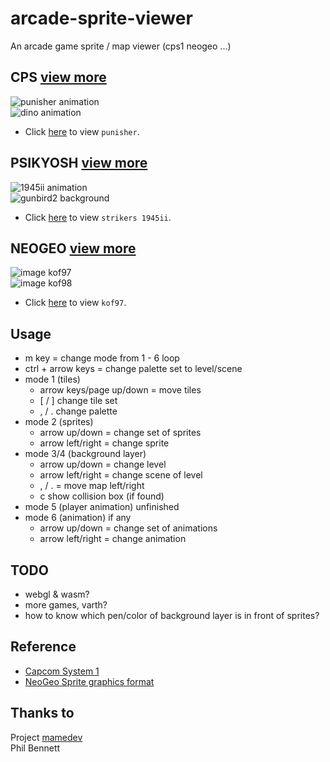 # arcade-sprite-viewer
An arcade game sprite / map viewer (cps1 neogeo ...)

## CPS [view more](https://github.com/bombzj/arcade-sprite-viewer/tree/master/cps)
![punisher animation](https://raw.githubusercontent.com/bombzj/arcade-sprite-viewer/master/res/punisheranim.gif)<br/>
![dino animation](https://raw.githubusercontent.com/bombzj/arcade-sprite-viewer/master/res/animdino.gif)<br/>

* Click [here](https://bombzj.github.io/arcade-sprite-viewer/?punisher) to view `punisher`.

## PSIKYOSH [view more](https://github.com/bombzj/arcade-sprite-viewer/tree/master/psi)
![1945ii animation](https://raw.githubusercontent.com/bombzj/arcade-sprite-viewer/master/res/anim1945ii.gif)<br/>
![gunbird2 background](https://raw.githubusercontent.com/bombzj/arcade-sprite-viewer/master/res/mapgunbird2.png)<br/>

* Click [here](https://bombzj.github.io/arcade-sprite-viewer/?1945ii) to view `strikers 1945ii`.

## NEOGEO [view more](https://github.com/bombzj/arcade-sprite-viewer/tree/master/neo)
![image kof97](https://raw.githubusercontent.com/bombzj/arcade-sprite-viewer/master/res/img2kof97.png)<br/>
![image kof98](https://raw.githubusercontent.com/bombzj/arcade-sprite-viewer/master/res/imgkof98.png)<br/>

* Click [here](https://bombzj.github.io/arcade-sprite-viewer/?kof97) to view `kof97`.

## Usage
* m key = change mode from 1 - 6 loop
* ctrl + arrow keys = change palette set to level/scene
* mode 1 (tiles)
  * arrow keys/page up/down = move tiles
  * \[ / \] change tile set
  * , / . change palette
* mode 2 (sprites)
  * arrow up/down = change set of sprites
  * arrow left/right = change sprite
* mode 3/4 (background layer)
  * arrow up/down = change level
  * arrow left/right = change scene of level
  * , / . = move map left/right
  * c show collision box (if found)
* mode 5 (player animation) unfinished
* mode 6 (animation) if any
  * arrow up/down = change set of animations
  * arrow left/right = change animation

## TODO
* webgl & wasm?
* more games, varth?
* how to know which pen/color of background layer is in front of sprites?

## Reference
* [Capcom System 1](https://patpend.net/technical/arcade/cps1.html)
* [NeoGeo Sprite graphics format](https://wiki.neogeodev.org/index.php?title=Sprite_graphics_format)

## Thanks to
Project [mamedev](https://github.com/mamedev/mame)<br/>
Phil Bennett
